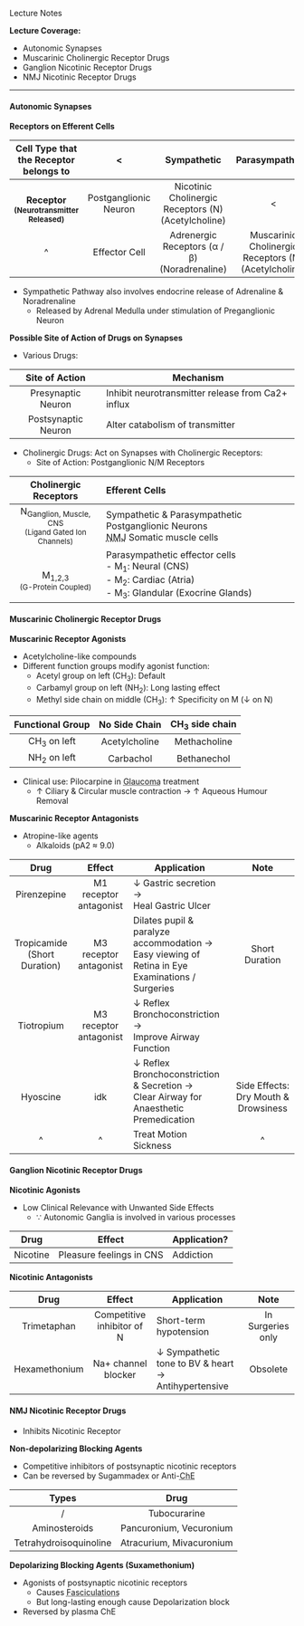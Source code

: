 Lecture Notes

**Lecture Coverage:**
- Autonomic Synapses
- Muscarinic Cholinergic Receptor Drugs
- Ganglion Nicotinic Receptor Drugs
- NMJ Nicotinic Receptor Drugs

---
#### **Autonomic Synapses**
**Receptors on Efferent Cells**

|                  Cell Type that the Receptor belongs to                   |           <           |                    **Sympathetic**                     |                   **Parasympathetic**                   |                        Somatic                         |
| :-----------------------------------------------------------------------: | :-------------------: | :----------------------------------------------------: | :-----------------------------------------------------: | :----------------------------------------------------: |
| <br>**Receptor**<br><font size="2">**(Neurotransmitter Released)**</font> | Postganglionic Neuron | Nicotinic Cholinergic Receptors (N)<br>(Acetylcholine) |                            <                            |                      No Ganglion                       |
|                                     ^                                     |     Effector Cell     |    Adrenergic Receptors (α / β)<br>(Noradrenaline)     | Muscarinic Cholinergic Receptors (M)<br>(Acetylcholine) | Nicotinic Cholinergic Receptors (N)<br>(Acetylcholine) |
- Sympathetic Pathway also involves endocrine release of Adrenaline & Noradrenaline
	- Released by Adrenal Medulla under stimulation of Preganglionic Neuron

**Possible Site of Action of Drugs on Synapses**
- Various Drugs:

| **Site of Action**  | **Mechanism**                                     |
| :-----------------: | ------------------------------------------------- |
| Presynaptic Neuron  | Inhibit neurotransmitter release from Ca2+ influx |
| Postsynaptic Neuron | Alter catabolism of transmitter                   |

- Cholinergic Drugs: Act on Synapses with Cholinergic Receptors:
	- Site of Action: Postganglionic N/M Receptors

|                               **Cholinergic Receptors**                                | **Efferent Cells**                                                                                                                                  |
| :------------------------------------------------------------------------------------: | :-------------------------------------------------------------------------------------------------------------------------------------------------- |
| N<sub>Ganglion, Muscle, CNS</sub><br><font size="2">(Ligand Gated Ion Channels)</font> | Sympathetic & Parasympathetic Postganglionic Neurons<br><abbr Title="Neuromuscular Junction">NMJ</abbr> Somatic muscle cells                        |
|           <br>M<sub>1,2,3</sub><br><font size="2">(G-Protein Coupled)</font>           | Parasympathetic effector cells<br>- M<sub>1</sub>: Neural (CNS)<br>- M<sub>2</sub>: Cardiac (Atria)<br>- M<sub>3</sub>: Glandular (Exocrine Glands) |


#### **Muscarinic Cholinergic Receptor Drugs**
**Muscarinic Receptor Agonists**
- Acetylcholine-like compounds
- Different function groups modify agonist function:
	- Acetyl group on left (CH<sub>3</sub>): Default
	- Carbamyl group on left (NH<sub>2</sub>): Long lasting effect
	- Methyl side chain on middle (CH<sub>3</sub>): ↑ Specificity on M (↓ on N)

|  **Functional Group**  | No Side Chain | CH<sub>3</sub> side chain |
| :--------------------: | :-----------: | :-----------------------: |
| CH<sub>3</sub> on left | Acetylcholine |       Methacholine        |
| NH<sub>2</sub> on left |   Carbachol   |        Bethanechol        |

- Clinical use: Pilocarpine in <abbr Title="Eye Pressure too high">Glaucoma</abbr> treatment
	- ↑ Ciliary & Circular muscle contraction → ↑ Aqueous Humour Removal

**Muscarinic Receptor Antagonists**
- Atropine-like agents
	- Alkaloids (pA2 ≈ 9.0)

|            **Drug**             |       **Effect**       | **Application**                                                                                    |                   Note                   |
| :-----------------------------: | :--------------------: | -------------------------------------------------------------------------------------------------- | :--------------------------------------: |
|           Pirenzepine           | M1 receptor antagonist | ↓ Gastric secretion → <br>Heal Gastric Ulcer                                                       |                                          |
| Tropicamide<br>(Short Duration) | M3 receptor antagonist | Dilates pupil & paralyze accommodation →<br>Easy viewing of Retina in Eye Examinations / Surgeries |              Short Duration              |
|           Tiotropium            | M3 receptor antagonist | ↓ Reflex Bronchoconstriction → <br>Improve Airway Function                                         |                                          |
|          <br>Hyoscine           |        <br>idk         | ↓ Reflex Bronchoconstriction & Secretion →<br>Clear Airway for Anaesthetic Premedication           | <br>Side Effects: Dry Mouth & Drowsiness |
|                ^                |           ^            | Treat Motion Sickness                                                                              |                    ^                     |


#### **Ganglion Nicotinic Receptor Drugs**
**Nicotinic Agonists**
- Low Clinical Relevance with Unwanted Side Effects
	- ∵ Autonomic Ganglia is involved in various processes

| **Drug** | **Effect**               | **Application?** |
| -------- | ------------------------ | ---------------- |
| Nicotine | Pleasure feelings in CNS | Addiction        |

**Nicotinic Antagonists**

|   **Drug**    |         **Effect**         | **Application**                                     |       Note        |
| :-----------: | :------------------------: | --------------------------------------------------- | :---------------: |
|  Trimetaphan  | Competitive inhibitor of N | Short-term hypotension                              | In Surgeries only |
| Hexamethonium |    Na+ channel blocker     | ↓ Sympathetic tone to BV & heart → Antihypertensive |     Obsolete      |


#### **NMJ Nicotinic Receptor Drugs**
- Inhibits Nicotinic Receptor

**Non-depolarizing Blocking Agents**
- Competitive inhibitors of postsynaptic nicotinic receptors
- Can be reversed by Sugammadex or Anti-<abbr Title="Cholinesterase">ChE</abbr>

|       **Types**        |         **Drug**         |
| :--------------------: | :----------------------: |
|           /            |       Tubocurarine       |
|     Aminosteroids      | Pancuronium, Vecuronium  |
| Tetrahydroisoquinoline | Atracurium, Mivacuronium |

**Depolarizing Blocking Agents (Suxamethonium)**
- Agonists of postsynaptic nicotinic receptors
	- Causes <abbr Title="Muscle Twitches">Fasciculations</abbr>
	- But long-lasting enough cause Depolarization block
- Reversed by plasma ChE

